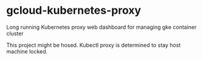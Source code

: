 # gcloud-kubernetes-proxy
Long running Kubernetes proxy web dashboard for managing gke container cluster

This project might be hosed. Kubectl proxy is determined to stay host machine locked.
